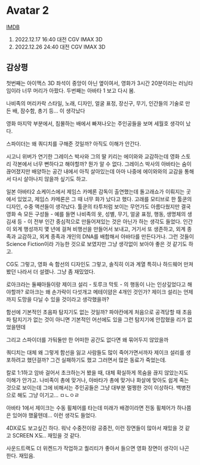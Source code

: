 # Avatar 2

[IMDB](https://www.imdb.com/title/tt1630029/)

1. 2022.12.17 16:40 대전 CGV IMAX 3D
2. 2022.12.26 24:40 대전 CGV IMAX 3D

## 감상평

첫번째는 아이맥스 3D 좌석이 중앙이 아닌 옆이여서, 영화가 3시간 20분이라는 러닝타임이라 너무 머리가 아팠다.
두번째는 아바타 1 보고 다시 봄.

나비족의 머리카락 스타일, 노래, 디자인, 얼굴 표정, 장신구, 무기, 인간들의 기술로 만든 배, 잠수함, 총기 등... 이 생각났다

영화 마지막 부분에서, 침몰하는 배에서 빠져나오는 주인공들을 보며 세월호 생각이 났다.

스파이더는 왜 쿼디치를 구해준 것일까? 아직도 이해가 안간다.

시고니 위버가 연기한 그레이스 박사와 그의 딸 키리는 에이와와 교감하는데 영화 스토리 각본에서 너무 뻔하다고 해야할까? 뭔가 알 수 없다. 그레이스 박사의 아바타는 숨이 끊어졌지만 배양하는 공간 내에서 아직 살아있는데 아마 나중에 에이와와의 교감을 통해서 다시 살아나지 않을까 싶기도 하고.

일본 아바타2 쇼케이스에서 제임스 카메론 감독이 출연했는데 돌고래쇼가 이뤄지는 곳에서 있었고, 제임스 카메론은 그 때 너무 화가 났다고 했다. 고래를 모티브로 한 툴쿤의 디자인, 수중 액션들이 생각났다. 툴쿤의 타투처럼 보이는 무언가도 아름다웠지만 결국 영화 속 모든 구성들 - 예를 들면 나비족의 옷, 성별, 무기, 얼굴 표정, 행동, 생명체의 생김새 등 - 이 전부 인간 중심적으로 만들어져있는 것은 아닌가 하는 생각도 들었다. 인간이 외계 행성까지 몇 년에 걸쳐 비행선을 만들어서 보내고, 거기서 또 생존하고, 외계 종족과 교감하고, 외계 종족과 개인의 DNA를 배합해서 아바타를 만든다거나. 그런 것들이 Science Fiction이라 가능한 것으로 보였지만 그냥 생각없이 보아야 좋은 것 같기도 하고. 

CG도 그렇고, 영화 속 함선의 디자인도 그렇고, 솔직히 이과 계열 특히나 하드웨어 만져봤던 나라서 더 설렜나. 그냥 좀 재밌었다.

로아크라는 둘째아들이랑 제이크 설리 - 토루크 막토 - 의 행동이 나는 인상깊었다고 해야할까? 로아크는 왜 손가락이 다섯개고 메테이얌은 4개인 것인가? 제이크 설리는 언제까지 도망을 다닐 수 있을 것이라고 생각했을까?

함선에 기본적인 초음파 탐지기도 없는 것일까? 파야칸에게 처음으로 공격당할 때 초음파 탐지기가 없는 것이 아니면 기본적인 어선에도 있을 그런 탐지기에 안잡혔을 리가 없었을텐데

그리고 스파이더를 가둬둘만 한 어떠한 공간도 없다면 왜 묶어두지 않았을까

쿼디치는 대체 왜 그렇게 함선을 잃고 사람들도 많이 죽어가면서까자 제이크 설리를 생포하려고 했던걸까? 그건 실패하기도 했고 그러면서 많은 동료가 죽었는데.

칼로 1:1하고 암바 걸어서 초크하는거 봤을 때, 대체 확실하게 목숨을 끊지 않았는지도 이해가 안가고. 나비족이 총에 맞거나, 아바타가 총에 맞거나 화살에 맞아도 쉽게 죽는 것으로 보이는데 그에 비해서는 주인공들은 그냥 대부분 멀쩡한 것이 이상하다. 백병전으로 해도 그냥 이기고... ㅁㄴㅇㄹ

아바타 1에서 제이크는 수동 휠체어를 타는데 미래가 배경이라면 전동 휠체어가 하나쯤은 있어야 했읉텐데... 이런 생각도 들었다.

4DX로도 보고싶긴 하다. 워낙 수중전이랑 공중전, 이런 장면들이 많아서 재밌을 것 같고 SCREEN X도.. 재밌을 것 같다.

사운드트랙도 더 위켄드가 작업하고 퀄리티가 좋아서 들으면 영화 장면이 생각이 나곤 한다. 재밌음.

